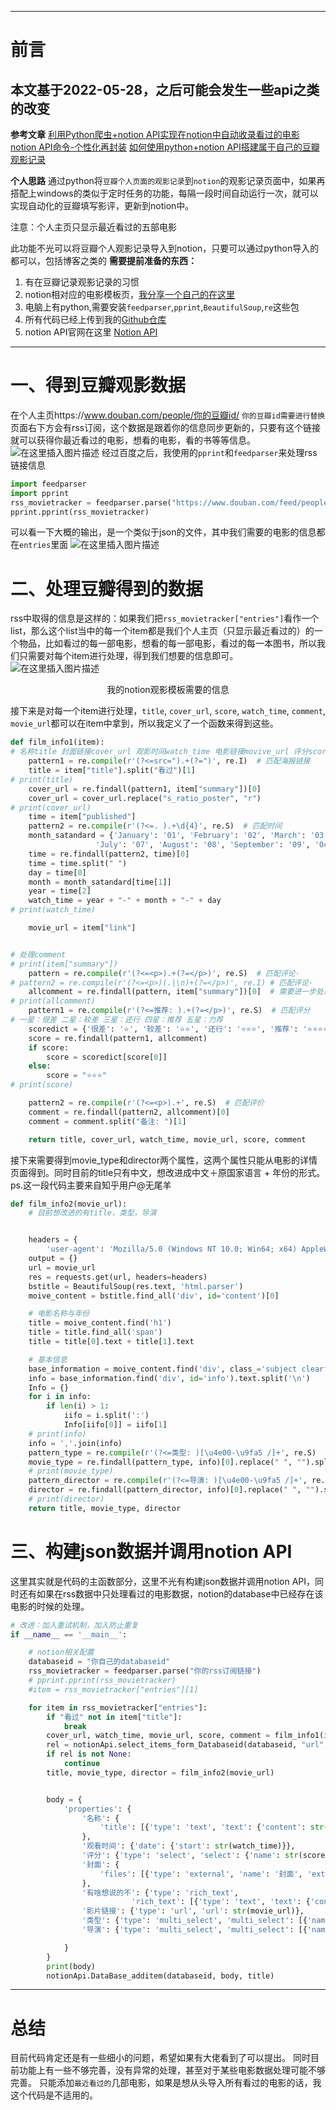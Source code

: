 
---

# 前言
本文基于2022-05-28，之后可能会发生一些api之类的改变
---

**参考文章**
[利用Python爬虫+notion API实现在notion中自动收录看过的电影](https://zhuanlan.zhihu.com/p/425067213)
[notion API命令-个性化再封装](https://zhuanlan.zhihu.com/p/395219868)
[如何使用python+notion API搭建属于自己的豆瓣观影记录](https://zhuanlan.zhihu.com/p/521182229)

**个人思路**
通过python将`豆瓣个人页面的观影记录`到`notion`的观影记录页面中，如果再搭配上windows的类似于定时任务的功能，每隔一段时间自动运行一次，就可以实现自动化的豆瓣填写影评，更新到notion中。

注意：个人主页只显示最近看过的五部电影

此功能不光可以将豆瓣个人观影记录导入到notion，只要可以通过python导入的都可以，包括博客之类的
**需要提前准备的东西：**
1. 有在豆瓣记录观影记录的习惯
2. notion相对应的电影模板页，[我分享一个自己的在这里](https://best-tank-15d.notion.site/Movie-Tracker-1b086df62e3b4c0fb9a669daff64ba3f)
3. 电脑上有python,需要安装`feedparser`,`pprint`,`BeautifulSoup`,`re`这些包
4. 所有代码已经上传到我的[Github仓库](https://github.com/moji111/doubanMoive2Notion)
5. notion API官网在这里 [Notion API](https://developers.notion.com/)

---

# 一、得到豆瓣观影数据
在个人主页https://www.douban.com/people/你的豆瓣id/ 
`你的豆瓣id需要进行替换` 页面右下方会有rss订阅，这个数据是跟着你的信息同步更新的，只要有这个链接就可以获得你最近看过的电影，想看的电影，看的书等等信息。
![在这里插入图片描述](https://img-blog.csdnimg.cn/12577dc59f3d4c8792ee03f0c2fb69c9.png#pic_center)
经过百度之后，我使用的`pprint`和`feedparser`来处理rss链接信息
```python
import feedparser
import pprint
rss_movietracker = feedparser.parse("https://www.douban.com/feed/people/148064238/interests")
pprint.pprint(rss_movietracker)
```
可以看一下大概的输出，是一个类似于json的文件，其中我们需要的电影的信息都在`entries`里面
![在这里插入图片描述](https://img-blog.csdnimg.cn/464190ec1d814855a118fac8d809af44.png#pic_center)
# 二、处理豆瓣得到的数据
rss中取得的信息是这样的：如果我们把`rss_movietracker["entries"]`看作一个list，那么这个list当中的每一个item都是我们个人主页（只显示最近看过的）的一个物品，比如看过的每一部电影，想看的每一部电影，看过的每一本图书，所以我们只需要对每个item进行处理，得到我们想要的信息即可。
![在这里插入图片描述](https://img-blog.csdnimg.cn/68e333df50634f319c89391134182239.png#pic_center)
<center>我的notion观影模板需要的信息</center>

接下来是对每一个item进行处理，`title`, `cover_url`, `score`, `watch_time`, `comment`, `movie_url`都可以在item中拿到，所以我定义了一个函数来得到这些。
```python
def film_info1(item):
# 名称title 封面链接cover_url 观影时间watch_time 电影链接movive_url 评分score 评论 comment
    pattern1 = re.compile(r'(?<=src=").+(?=")', re.I)  # 匹配海报链接
    title = item["title"].split("看过")[1]
# print(title)
    cover_url = re.findall(pattern1, item["summary"])[0]
    cover_url = cover_url.replace("s_ratio_poster", "r")
# print(cover_url)
    time = item["published"]
    pattern2 = re.compile(r'(?<=. ).+\d{4}', re.S)  # 匹配时间
    month_satandard = {'January': '01', 'February': '02', 'March': '03', 'April': '04', 'May': '05', 'June': '06',
                   'July': '07', 'August': '08', 'September': '09', 'October': 10, 'November': '11', 'December': '12'}
    time = re.findall(pattern2, time)[0]
    time = time.split(" ")
    day = time[0]
    month = month_satandard[time[1]]
    year = time[2]
    watch_time = year + "-" + month + "-" + day
# print(watch_time)

    movie_url = item["link"]


# 处理comment
# print(item["summary"])
    pattern = re.compile(r'(?<=<p>).+(?=</p>)', re.S)  # 匹配评论·
# pattern2 = re.compile(r'(?<=<p>)(.|\n)+(?=</p>)', re.I) # 匹配评论·
    allcomment = re.findall(pattern, item["summary"])[0]  # 需要进一步处理
# print(allcomment)
    pattern1 = re.compile(r'(?<=推荐: ).+(?=</p>)', re.S)  # 匹配评分
# 一星：很差 二星：较差 三星：还行 四星：推荐 五星：力荐
    scoredict = {'很差': '⭐', '较差': '⭐⭐', '还行': '⭐⭐⭐', '推荐': '⭐⭐⭐⭐', '力荐': '⭐⭐⭐⭐⭐', }
    score = re.findall(pattern1, allcomment)
    if score:
        score = scoredict[score[0]]
    else:
        score = "⭐⭐⭐"
# print(score)

    pattern2 = re.compile(r'(?<=<p>).+', re.S)  # 匹配评价
    comment = re.findall(pattern2, allcomment)[0]
    comment = comment.split("备注: ")[1]

    return title, cover_url, watch_time, movie_url, score, comment
```
接下来需要得到movie_type和director两个属性，这两个属性只能从电影的详情页面得到。同时目前的title只有中文，想改进成中文＋原国家语言 + 年份的形式。
ps.这一段代码主要来自知乎用户@无尾羊
```python
def film_info2(movie_url):
    # 目前想改进的有title，类型，导演


    headers = {
        'user-agent': 'Mozilla/5.0 (Windows NT 10.0; Win64; x64) AppleWebKit/537.36 (KHTML, like Gecko) Chrome/101.0.4951.64 Safari/537.36 Edg/101.0.1210.53'}
    output = {}
    url = movie_url
    res = requests.get(url, headers=headers)
    bstitle = BeautifulSoup(res.text, 'html.parser')
    moive_content = bstitle.find_all('div', id='content')[0]

    # 电影名称与年份
    title = moive_content.find('h1')
    title = title.find_all('span')
    title = title[0].text + title[1].text

    # 基本信息
    base_information = moive_content.find('div', class_='subject clearfix')
    info = base_information.find('div', id='info').text.split('\n')
    Info = {}
    for i in info:
        if len(i) > 1:
            iifo = i.split(':')
            Info[iifo[0]] = iifo[1]
    # print(info)
    info = ','.join(info)
    pattern_type = re.compile(r'(?<=类型: )[\u4e00-\u9fa5 /]+', re.S)
    movie_type = re.findall(pattern_type, info)[0].replace(" ", "").split("/")
    # print(movie_type)
    pattern_director = re.compile(r'(?<=导演: )[\u4e00-\u9fa5 /]+', re.I)
    director = re.findall(pattern_director, info)[0].replace(" ", "").split("/")
    # print(director)
    return title, movie_type, director

```
# 三、构建json数据并调用notion API

这里其实就是代码的主函数部分，这里不光有构建json数据并调用notion API，同时还有如果在rss数据中只处理看过的电影数据，notion的database中已经存在该电影的时候的处理。
```python
# 改进：加入重试机制，加入防止重复
if __name__ == '__main__':

    # notion相关配置
    databaseid = "你自己的databaseid"
    rss_movietracker = feedparser.parse("你的rss订阅链接")
    # pprint.pprint(rss_movietracker)
    #item = rss_movietracker["entries"][1]

    for item in rss_movietracker["entries"]:
        if "看过" not in item["title"]:
            break
        cover_url, watch_time, movie_url, score, comment = film_info1(item)
        rel = notionApi.select_items_form_Databaseid(databaseid, "url", movie_url)
        if rel is not None:
            continue
        title, movie_type, director = film_info2(movie_url)


        body = {
            'properties': {
                '名称': {
                    'title': [{'type': 'text', 'text': {'content': str(title)}}]
                },
                '观看时间': {'date': {'start': str(watch_time)}},
                '评分': {'type': 'select', 'select': {'name': str(score)}},
                '封面': {
                    'files': [{'type': 'external', 'name': '封面', 'external': {'url': str(cover_url)}}]
                },
                '有啥想说的不': {'type': 'rich_text',
                           'rich_text': [{'type': 'text', 'text': {'content': str(comment)}, 'plain_text': str(comment)}]},
                '影片链接': {'type': 'url', 'url': str(movie_url)},
                '类型': {'type': 'multi_select', 'multi_select': [{'name': str(itemm)} for itemm in movie_type]},
                '导演': {'type': 'multi_select', 'multi_select': [{'name': str(itemm)} for itemm in director]},

            }
        }
        print(body)
        notionApi.DataBase_additem(databaseid, body, title)

```


---

# 总结
目前代码肯定还是有一些细小的问题，希望如果有大佬看到了可以提出。
同时目前功能上有一些不够完善，没有异常的处理，甚至对于某些电影数据处理可能不够完善。
只能添加`最近看过的`几部电影，如果是想从头导入所有看过的电影的话，我这个代码是不适用的。
